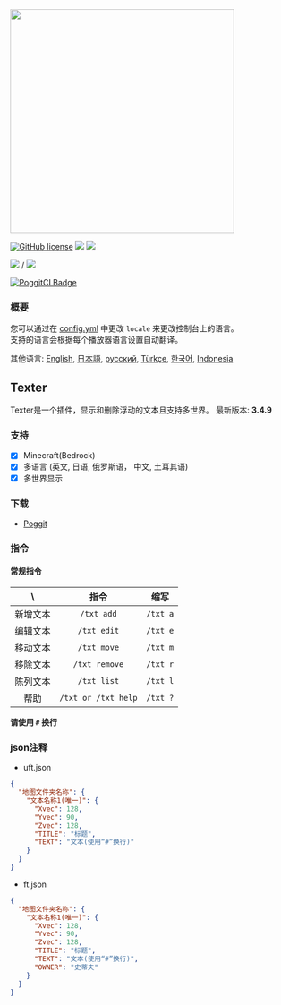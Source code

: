 <img src="/assets/Texter.png" width="400px">  

[![GitHub license](https://img.shields.io/badge/license-UIUC/NCSA-blue.svg)](https://github.com/fuyutsuki/Texter/blob/master/LICENSE)
[![](https://poggit.pmmp.io/shield.state/Texter)](https://poggit.pmmp.io/p/Texter)
[![](https://poggit.pmmp.io/shield.api/Texter)](https://poggit.pmmp.io/p/Texter)  

[![](https://poggit.pmmp.io/shield.dl/Texter)](https://poggit.pmmp.io/p/Texter) / [![](https://poggit.pmmp.io/shield.dl.total/Texter)](https://poggit.pmmp.io/p/Texter)

[![PoggitCI Badge](https://poggit.pmmp.io/ci.badge/fuyutsuki/Texter/Texter)](https://poggit.pmmp.io/ci/fuyutsuki/Texter/Texter)

### 概要

您可以通过在 [config.yml](/resources/config.yml) 中更改 `locale` 来更改控制台上的语言。  
支持的语言会根据每个播放器语言设置自动翻译。

其他语言:
[English](/README.md),
[日本語](./ja_jp.md),
[русский](./ru_ru.md),
[Türkçe](./tr_tr.md),
[한국어](./ko_kr.md),
[Indonesia](./id_id.md)

## Texter

Texter是一个插件，显示和删除浮动的文本且支持多世界。
最新版本: **3.4.9**  


<!--
**这个插件仍在开发中。它可能有很多瑕疵。**
-->


### 支持

- [x] Minecraft(Bedrock)
- [x] 多语言 (英文, 日语, 俄罗斯语， 中文, 土耳其语)
- [x] 多世界显示

### 下载

* [Poggit](https://poggit.pmmp.io/p/Texter)

### 指令

#### 常规指令

| \ |指令|缩写|
|:--:|:--:|:--:|
|新增文本|`/txt add`|`/txt a`|
|编辑文本|`/txt edit`|`/txt e`|
|移动文本|`/txt move`|`/txt m`|
|移除文本|`/txt remove`|`/txt r`|
|陈列文本|`/txt list`|`/txt l`|
|帮助|`/txt or /txt help`|`/txt ?`|

**请使用 `#` 换行**

### json注释

- uft.json
```json
{
  "地图文件夹名称": {
    "文本名称1(唯一)": {
      "Xvec": 128,
      "Yvec": 90,
      "Zvec": 128,
      "TITLE": "标题",
      "TEXT": "文本(使用“#”换行)"
    }
  }
}
```

- ft.json
```json
{
  "地图文件夹名称": {
    "文本名称1(唯一)": {
      "Xvec": 128,
      "Yvec": 90,
      "Zvec": 128,
      "TITLE": "标题",
      "TEXT": "文本(使用“#”换行)",
      "OWNER": "史蒂夫"
    }
  }
}
```
